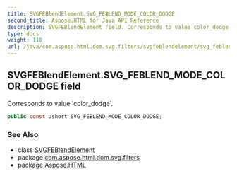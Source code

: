 ```yaml
---
title: SVGFEBlendElement.SVG_FEBLEND_MODE_COLOR_DODGE
second_title: Aspose.HTML for Java API Reference
description: SVGFEBlendElement field. Corresponds to value color_dodge
type: docs
weight: 110
url: /java/com.aspose.html.dom.svg.filters/svgfeblendelement/svg_feblend_mode_color_dodge/
---
```

## SVGFEBlendElement.SVG_FEBLEND_MODE_COLOR_DODGE field

Corresponds to value 'color_dodge'.

```java
public const ushort SVG_FEBLEND_MODE_COLOR_DODGE;
```

### See Also

* class [SVGFEBlendElement](../)
* package [com.aspose.html.dom.svg.filters](../../svgfeblendelement/)
* package [Aspose.HTML](../../../)
